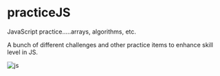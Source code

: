# practiceJS
JavaScript practice.....arrays, algorithms, etc.

A bunch of different challenges and other practice items to enhance skill level in JS. 




![js](https://user-images.githubusercontent.com/58197108/112208861-10707600-8bd6-11eb-80ee-8a7466751714.png)
